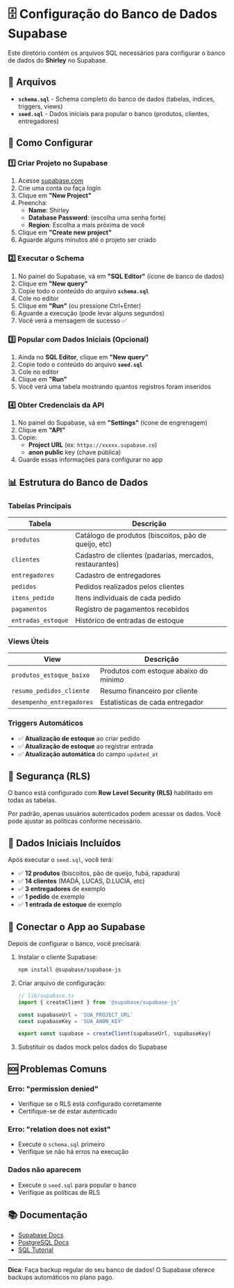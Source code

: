 # 🗄️ Configuração do Banco de Dados Supabase

Este diretório contém os arquivos SQL necessários para configurar o banco de dados do **Shirley** no Supabase.

## 📁 Arquivos

- **`schema.sql`** - Schema completo do banco de dados (tabelas, índices, triggers, views)
- **`seed.sql`** - Dados iniciais para popular o banco (produtos, clientes, entregadores)

## 🚀 Como Configurar

### 1️⃣ Criar Projeto no Supabase

1. Acesse [supabase.com](https://supabase.com)
2. Crie uma conta ou faça login
3. Clique em **"New Project"**
4. Preencha:
   - **Name**: Shirley
   - **Database Password**: (escolha uma senha forte)
   - **Region**: Escolha a mais próxima de você
5. Clique em **"Create new project"**
6. Aguarde alguns minutos até o projeto ser criado

### 2️⃣ Executar o Schema

1. No painel do Supabase, vá em **"SQL Editor"** (ícone de banco de dados)
2. Clique em **"New query"**
3. Copie todo o conteúdo do arquivo **`schema.sql`**
4. Cole no editor
5. Clique em **"Run"** (ou pressione Ctrl+Enter)
6. Aguarde a execução (pode levar alguns segundos)
7. Você verá a mensagem de sucesso ✅

### 3️⃣ Popular com Dados Iniciais (Opcional)

1. Ainda no **SQL Editor**, clique em **"New query"**
2. Copie todo o conteúdo do arquivo **`seed.sql`**
3. Cole no editor
4. Clique em **"Run"**
5. Você verá uma tabela mostrando quantos registros foram inseridos

### 4️⃣ Obter Credenciais da API

1. No painel do Supabase, vá em **"Settings"** (ícone de engrenagem)
2. Clique em **"API"**
3. Copie:
   - **Project URL** (ex: `https://xxxxx.supabase.co`)
   - **anon public** key (chave pública)
4. Guarde essas informações para configurar no app

## 📊 Estrutura do Banco de Dados

### Tabelas Principais

| Tabela | Descrição |
|--------|-----------|
| `produtos` | Catálogo de produtos (biscoitos, pão de queijo, etc) |
| `clientes` | Cadastro de clientes (padarias, mercados, restaurantes) |
| `entregadores` | Cadastro de entregadores |
| `pedidos` | Pedidos realizados pelos clientes |
| `itens_pedido` | Itens individuais de cada pedido |
| `pagamentos` | Registro de pagamentos recebidos |
| `entradas_estoque` | Histórico de entradas de estoque |

### Views Úteis

| View | Descrição |
|------|-----------|
| `produtos_estoque_baixo` | Produtos com estoque abaixo do mínimo |
| `resumo_pedidos_cliente` | Resumo financeiro por cliente |
| `desempenho_entregadores` | Estatísticas de cada entregador |

### Triggers Automáticos

- ✅ **Atualização de estoque** ao criar pedido
- ✅ **Atualização de estoque** ao registrar entrada
- ✅ **Atualização automática** do campo `updated_at`

## 🔐 Segurança (RLS)

O banco está configurado com **Row Level Security (RLS)** habilitado em todas as tabelas.

Por padrão, apenas usuários autenticados podem acessar os dados. Você pode ajustar as políticas conforme necessário.

## 📝 Dados Iniciais Incluídos

Após executar o `seed.sql`, você terá:

- ✅ **12 produtos** (biscoitos, pão de queijo, fubá, rapadura)
- ✅ **14 clientes** (MADÁ, LUCAS, D.LUCIA, etc)
- ✅ **3 entregadores** de exemplo
- ✅ **1 pedido** de exemplo
- ✅ **1 entrada de estoque** de exemplo

## 🔄 Conectar o App ao Supabase

Depois de configurar o banco, você precisará:

1. Instalar o cliente Supabase:
   ```bash
   npm install @supabase/supabase-js
   ```

2. Criar arquivo de configuração:
   ```typescript
   // lib/supabase.ts
   import { createClient } from '@supabase/supabase-js'
   
   const supabaseUrl = 'SUA_PROJECT_URL'
   const supabaseKey = 'SUA_ANON_KEY'
   
   export const supabase = createClient(supabaseUrl, supabaseKey)
   ```

3. Substituir os dados mock pelos dados do Supabase

## 🆘 Problemas Comuns

### Erro: "permission denied"
- Verifique se o RLS está configurado corretamente
- Certifique-se de estar autenticado

### Erro: "relation does not exist"
- Execute o `schema.sql` primeiro
- Verifique se não há erros na execução

### Dados não aparecem
- Execute o `seed.sql` para popular o banco
- Verifique as políticas de RLS

## 📚 Documentação

- [Supabase Docs](https://supabase.com/docs)
- [PostgreSQL Docs](https://www.postgresql.org/docs/)
- [SQL Tutorial](https://www.postgresqltutorial.com/)

---

**Dica**: Faça backup regular do seu banco de dados! O Supabase oferece backups automáticos no plano pago.
